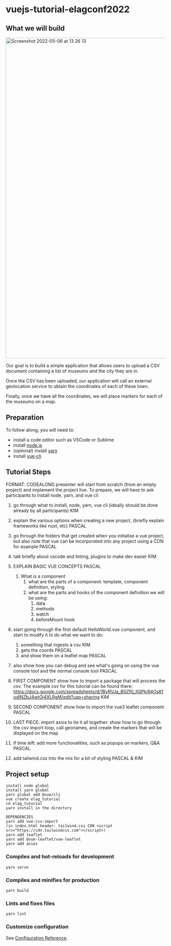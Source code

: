 # vuejs-tutorial-elagconf2022

## What we will build

<img width="1006" alt="Screenshot 2022-05-06 at 13 26 13" src="https://user-images.githubusercontent.com/28725039/167122841-5f9d0722-3b8b-4188-ba18-a8890ad50fb2.png">

Our goal is to build a simple application that allows users to upload a CSV document containing a list of museums and the city they are in.

Once the CSV has been uploaded, our application will call an external geolocation service to obtain the coordinates of each of these town. 

Finally, once we have all the coordinates, we will place markers for each of the museums on a map.

## Preparation

To follow along, you will need to:

- install a code editor such as VSCode or Sublime
- install [node.js](https://nodejs.org/en/download/)
- (optional) install [yarn](https://classic.yarnpkg.com/lang/en/docs/install/#mac-stable)
- install [vue-cli](https://cli.vuejs.org/guide/installation.html)

## Tutorial Steps
FORMAT: CODEALONG
presenter will start from scratch (from an empty project) and implement the project live. To prepare, we will have to ask participants to install node, yarn, and vue cli
1. go through what to install, node, yarn, vue cli (ideally should be done already by all participants) KIM
2. explain the various options when creating a new project, (briefly explain frameworks like nuxt, etc) PASCAL
3. go through the folders that get created when you initialise a vue project, but also note that vue can be incorporated into any project using a CDN for example PASCAL
4. talk briefly about vscode and linting, plugins to make dev easier KIM
5. EXPLAIN BASIC VUE CONCEPTS PASCAL
   1. What is a component
      1. what are the parts of a component: template, component definition, styling
      2. what are the parts and hooks of the component definition we will be using:
         1. data
         2. methods
         3. watch
         4. beforeMount hook
6. start going through the first default HelloWorld.vue component, and start to modify it to do what we want to do: 
   1.  something that ingests a csv KIM
   2. gets the coords PASCAL
   3. and show them on a leaflet map PASCAL
9. also show how you can debug and see what's going on using the vue console tool and the normal console tool PASCAL
10. FIRST COMPONENT show how to import a package that will process the csv. The example csv for this tutorial can be found there: https://docs.google.com/spreadsheets/d/1ByRVJa_B0Zf0_IlQPki94OsKfodlNZbJ4wtOj4XLRgM/edit?usp=sharing KIM

12. SECOND COMPONENT show how to import the vue3 leaflet component PASCAL
13. LAST PIECE: import axios to tie it all together: show how to go through the csv import loop, call geonames, and create the markers that will be displayed on the map
14. if time left: add more functionalities, such as popups on markers, Q&A PASCAL
16.  add tailwind.css into the mix for a bit of styling PASCAL & KIM
   
## Project setup
```
install node global
install yarn global
yarn global add @vue/cli
vue create elag_tutorial
cd elag_tutorial
yarn install in the directory

DEPENDENCIES
yarn add vue-csv-import
(in index.html header: tailwind.css CDN <script src="https://cdn.tailwindcss.com"></script>)
yarn add leaflet
yarn add @vue-leaflet/vue-leaflet
yarn add axios
```

### Compiles and hot-reloads for development
```
yarn serve
```

### Compiles and minifies for production
```
yarn build
```

### Lints and fixes files
```
yarn lint
```

### Customize configuration
See [Configuration Reference](https://cli.vuejs.org/config/).
